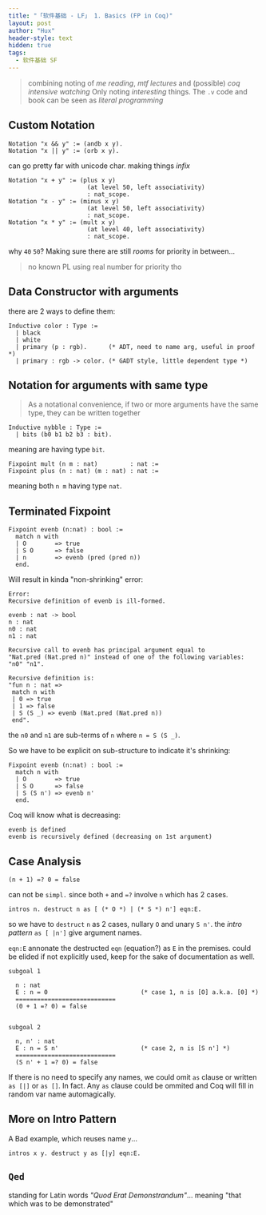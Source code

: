 ```yaml
---
title: "「软件基础 - LF」 1. Basics (FP in Coq)"
layout: post
author: "Hux"
header-style: text
hidden: true
tags:
  - 软件基础 SF
---
```


> combining noting of _me reading_, _mtf lectures_ and (possible) _coq intensive watching_
> Only noting _interesting_ things. 
> The `.v` code and book can be seen as _literal programming_


## Custom Notation


    Notation "x && y" := (andb x y).
    Notation "x || y" := (orb x y).

can go pretty far with unicode char.
making things _infix_

    Notation "x + y" := (plus x y)
                          (at level 50, left associativity)
                          : nat_scope.
    Notation "x - y" := (minus x y)
                          (at level 50, left associativity)
                          : nat_scope.
    Notation "x * y" := (mult x y)
                          (at level 40, left associativity)
                          : nat_scope.

why `40` `50`? Making sure there are still _rooms_ for priority in between...
> no known PL using real number for priority tho


## Data Constructor with arguments

there are 2 ways to define them:

```
Inductive color : Type :=
  | black
  | white
  | primary (p : rgb).      (* ADT, need to name arg, useful in proof *)
  | primary : rgb -> color. (* GADT style, little dependent type *)
```


## Notation for arguments with same type

> As a notational convenience, if two or more arguments have the same type, they can be written together

```
Inductive nybble : Type :=
  | bits (b0 b1 b2 b3 : bit).
```

meaning are having type `bit`.

```
Fixpoint mult (n m : nat)         : nat := 
Fixpoint plus (n : nat) (m : nat) : nat := 
```

meaning both `n m` having type `nat`.


## Terminated Fixpoint


```
Fixpoint evenb (n:nat) : bool :=
  match n with
  | O        => true
  | S O      => false
  | n        => evenb (pred (pred n))
  end.
```

Will result in kinda "non-shrinking" error:

```
Error:
Recursive definition of evenb is ill-formed.

evenb : nat -> bool
n : nat
n0 : nat
n1 : nat

Recursive call to evenb has principal argument equal to
"Nat.pred (Nat.pred n)" instead of one of the following variables: "n0" "n1".

Recursive definition is:
"fun n : nat =>
 match n with
 | 0 => true
 | 1 => false
 | S (S _) => evenb (Nat.pred (Nat.pred n))
 end".
```

the `n0` and `n1` are sub-terms of `n` where `n = S (S _)`.

So we have to be explicit on sub-structure to indicate it's shrinking:

```
Fixpoint evenb (n:nat) : bool :=
  match n with
  | O        => true
  | S O      => false
  | S (S n') => evenb n'
  end.
```

Coq will know what is decreasing:

```
evenb is defined
evenb is recursively defined (decreasing on 1st argument)
```


## Case Analysis

```
(n + 1) =? 0 = false
```

can not be `simpl.` since both `+` and `=?` involve `n` which has 2 cases.

```
intros n. destruct n as [ (* O *) | (* S *) n'] eqn:E.
```

so we have to `destruct` `n` as 2 cases, nullary `O` and unary `S n'`.
the _intro pattern_ `as [ |n']` give argument names.

`eqn:E` annonate the destructed `eqn` (equation?) as `E` in the premises. 
could be elided if not explicitly used, keep for the sake of documentation as well.

```
subgoal 1

  n : nat
  E : n = 0                          (* case 1, n is [O] a.k.a. [0] *)
  ============================
  (0 + 1 =? 0) = false


subgoal 2

  n, n' : nat
  E : n = S n'                       (* case 2, n is [S n'] *)
  ============================
  (S n' + 1 =? 0) = false
```

If there is no need to specify any names, we could omit `as` clause or written `as [|]` or `as []`.
In fact. Any `as` clause could be ommited and Coq will fill in random var name automagically.


## More on Intro Pattern

A Bad example, which reuses name `y`...

```
intros x y. destruct y as [|y] eqn:E.
```


## `Qed`

standing for Latin words _"Quod Erat Demonstrandum"_...
meaning "that which was to be demonstrated"
